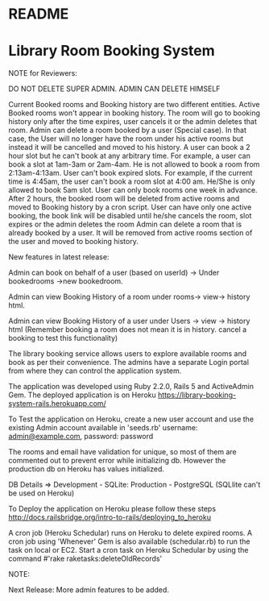 # README
# Library Room Booking System

NOTE for Reviewers:

DO NOT DELETE SUPER ADMIN. ADMIN CAN DELETE HIMSELF

Current Booked rooms and Booking history are two different entities. Active Booked rooms won't appear in booking history. The room will go to booking history only after the time expires, user cancels it or the admin deletes that room.
Admin can delete a room booked by a user (Special case). In that case, the User will no longer have the room under his active rooms but instead it will be cancelled and moved to his history.
A user can book a 2 hour slot but he can't book at any arbitrary time. For example, a user can book a slot at 1am-3am or 2am-4am. He is not allowed to book a room from 2:13am-4:13am. 
User can't book expired slots. For example, if the current time is 4:45am, the user can't book a room slot at 4:00 am. He/She is only allowed to book 5am slot.
User can only book rooms one week in advance.
After 2 hours, the booked room will be deleted from active rooms and moved to Booking history by a cron script.
User can have only one active booking, the book link will be disabled until he/she cancels the room, slot expires or the admin deletes the room
Admin can delete a room that is already booked by a user. It will be removed from active rooms section of the user and moved to booking history.

New features in latest release:

Admin can book on behalf of a user (based on userId) -> Under bookedrooms ->new bookedroom.

Admin can view Booking History of a room under rooms-> view-> history html.

Admin can view Booking History of a user under Users -> view -> history html (Remember booking a room does not mean it is in history. cancel a booking to test this functionality)


The library booking service allows users to explore available rooms and book as per their convenience. The admins have a separate Login portal from where they can control the application system.

The application was developed using Ruby 2.2.0, Rails 5 and ActiveAdmin Gem. The deployed application is on Heroku https://library-booking-system-rails.herokuapp.com/

To Test the application on Heroku, create a new user account and use the existing Admin account available in 'seeds.rb'
username: admin@example.com, password: password

The rooms and email have validation for unique, so most of them are commented out to prevent error while initializing db. However the production db on Heroku has values initialized. 

DB Details =>
Development - SQLite:
Production -  PostgreSQL (SQLlite can't be used on Heroku)

To Deploy the application on Heroku please follow these steps
http://docs.railsbridge.org/intro-to-rails/deploying_to_heroku

A cron job (Heroku Schedular) runs on Heroku to delete expired rooms. A cron job using 'Whenever' Gem is also available (schedular.rb) to run the task on local or EC2.
Start a cron task on Heroku Schedular by using the command #'rake raketasks:deleteOldRecords'




NOTE: 


Next Release: More admin features to be added.


